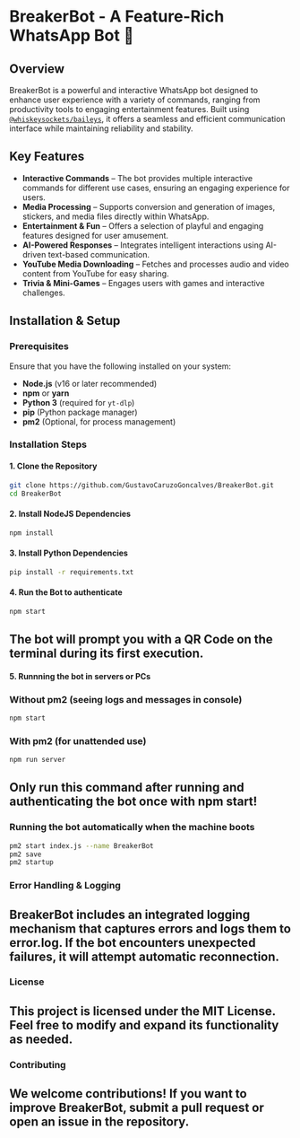 # **BreakerBot - A Feature-Rich WhatsApp Bot 🤖**  

## **Overview**  
BreakerBot is a powerful and interactive WhatsApp bot designed to enhance user experience with a variety of commands, ranging from productivity tools to engaging entertainment features. Built using [`@whiskeysockets/baileys`](https://github.com/WhiskeySockets/Baileys), it offers a seamless and efficient communication interface while maintaining reliability and stability.  

## **Key Features**  
- **Interactive Commands** – The bot provides multiple interactive commands for different use cases, ensuring an engaging experience for users.  
- **Media Processing** – Supports conversion and generation of images, stickers, and media files directly within WhatsApp.  
- **Entertainment & Fun** – Offers a selection of playful and engaging features designed for user amusement.  
- **AI-Powered Responses** – Integrates intelligent interactions using AI-driven text-based communication.  
- **YouTube Media Downloading** – Fetches and processes audio and video content from YouTube for easy sharing.  
- **Trivia & Mini-Games** – Engages users with games and interactive challenges.  

## **Installation & Setup**  
### **Prerequisites**  
Ensure that you have the following installed on your system:  
- **Node.js** (v16 or later recommended)  
- **npm** or **yarn**  
- **Python 3** (required for `yt-dlp`)  
- **pip** (Python package manager)  
- **pm2** (Optional, for process management)  

### **Installation Steps**  
#### **1. Clone the Repository**  
```sh
git clone https://github.com/GustavoCaruzoGoncalves/BreakerBot.git
cd BreakerBot
```
#### **2. Install NodeJS Dependencies**  
```sh
npm install
```
#### **3. Install Python Dependencies**  
```sh
pip install -r requirements.txt
```
#### **4. Run the Bot to authenticate**  
```sh
npm start
```
## The bot will prompt you with a QR Code on the terminal during its first execution.

#### **5. Runnning the bot in servers or PCs** 

### Without pm2 (seeing logs and messages in console)
```sh
npm start
```

### With pm2 (for unattended use)
```sh
npm run server
```
## Only run this command after running and authenticating the bot once with npm start!

### Running the bot automatically when the machine boots
```sh
pm2 start index.js --name BreakerBot
pm2 save
pm2 startup
```

### Error Handling & Logging
## BreakerBot includes an integrated logging mechanism that captures errors and logs them to error.log. If the bot encounters unexpected failures, it will attempt automatic reconnection.

### License
## This project is licensed under the MIT License. Feel free to modify and expand its functionality as needed.

### Contributing
## We welcome contributions! If you want to improve BreakerBot, submit a pull request or open an issue in the repository.